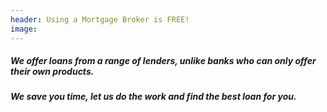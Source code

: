 ```yaml
---
header: Using a Mortgage Broker is FREE!
image:
---
```


##### We offer loans from a range of lenders, unlike banks who can only offer their own products.

##### We save you time, let us do the work and find the best loan for you.
